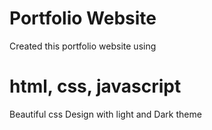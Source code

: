 # Portfolio Website 
Created this portfolio website using 
# html, css, javascript

Beautiful css Design with light and Dark theme 
